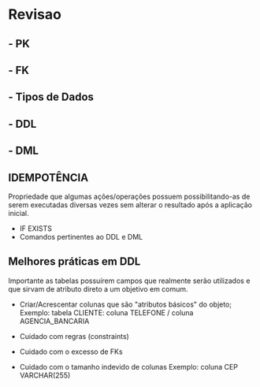 # Revisao

## - PK
## - FK
## - Tipos de Dados
## - DDL
## - DML

## IDEMPOTÊNCIA
Propriedade que algumas ações/operações possuem possibilitando-as de serem executadas diversas vezes sem alterar o resultado após a aplicação inicial.

- IF EXISTS
- Comandos pertinentes ao DDL e DML

## Melhores práticas em DDL

Importante as tabelas possuírem campos que realmente serão utilizados e que sirvam de atributo direto a um objetivo em comum.

- Criar/Acrescentar colunas que são "atributos básicos" do objeto;
  Exemplo: tabela CLIENTE: coluna TELEFONE / coluna AGENCIA_BANCARIA

- Cuidado com regras (constraints)
- Cuidado com o excesso de FKs
- Cuidado com o tamanho indevido de colunas
  Exemplo: coluna CEP VARCHAR(255)
